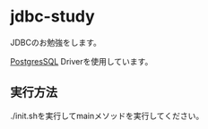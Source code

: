 # jdbc-study
JDBCのお勉強をします。

[PostgresSQL](https://www.db.soc.i.kyoto-u.ac.jp/lec/le4db/index.php?PostgreSQL) Driverを使用しています。

## 実行方法
./init.shを実行してmainメソッドを実行してください。
